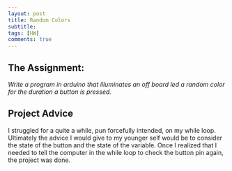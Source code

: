 ```yaml
---
layout: post
title: Random Colors
subtitle: 
tags: [HW]
comments: true
---
```


## The Assignment:

*Write a program in arduino that illuminates an off board led a random color for the duration a button is pressed.*

## Project Advice

I struggled for a quite a while, pun forcefully intended, on my while loop. Ultimately the advice I would give to my younger self would be to consider the state of the button and the state of the variable. Once I realized that I needed to tell the computer in the while loop to check the button pin again, the project was done. 

